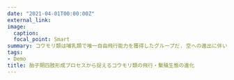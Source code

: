 ```yaml
---
date: "2021-04-01T00:00:00Z"
external_link: 
image:
  caption: 
  focal_point: Smart
summary: コウモリ類は哺乳類で唯一自由飛行能力を獲得したグループだ. 空への進出に伴い, 四肢には大規模な形態学的変化が生じた. ではその形態構築プランは一般的な哺乳類に対してどの程度逸脱しているのだろうか？<br><br>-関連論文-<br>Nojiri et al. 2021a <b><i>Developmental Dynamics</i></b><br>Nojiri et al. 2023 <b><i>Proceedings of the Royal Society B：Biological Sciences</i></b><br><br>
tags:
- Demo
title: 胎子期四肢形成プロセスから捉えるコウモリ類の飛行・繫殖生態の進化
---
```

